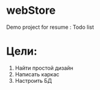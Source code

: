 # webStore
Demo project for resume : Todo list
# Цели:

1. Найти простой дизайн
2. Написать каркас
3. Настроить БД
